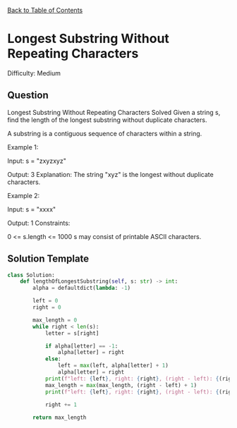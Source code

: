 [Back to Table of Contents](../../README.md)

# Longest Substring Without Repeating Characters
Difficulty: Medium

## Question
Longest Substring Without Repeating Characters
Solved 
Given a string s, find the length of the longest substring without duplicate characters.

A substring is a contiguous sequence of characters within a string.

Example 1:

Input: s = "zxyzxyz"

Output: 3
Explanation: The string "xyz" is the longest without duplicate characters.

Example 2:

Input: s = "xxxx"

Output: 1
Constraints:

0 <= s.length <= 1000
s may consist of printable ASCII characters.

## Solution Template
```python
class Solution:
    def lengthOfLongestSubstring(self, s: str) -> int:
        alpha = defaultdict(lambda: -1)

        left = 0
        right = 0

        max_length = 0
        while right < len(s):
            letter = s[right]

            if alpha[letter] == -1:
                alpha[letter] = right
            else:
                left = max(left, alpha[letter] + 1)
                alpha[letter] = right
            print(f"left: {left}, right: {right}, (right - left): {(right - left)}, max_length: {max_length}")
            max_length = max(max_length, (right - left) + 1)
            print(f"left: {left}, right: {right}, (right - left): {(right - left)}, max_length: {max_length}")

            right += 1
        
        return max_length
```

